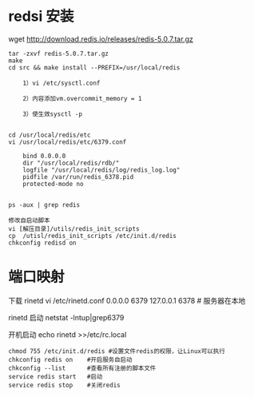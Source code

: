 # redsi 安装
wget http://download.redis.io/releases/redis-5.0.7.tar.gz

    tar -zxvf redis-5.0.7.tar.gz
    make 
    cd src && make install --PREFIX=/usr/local/redis
    
        1）vi /etc/sysctl.conf
 
        2）内容添加vm.overcommit_memory = 1

        3）使生效sysctl -p 


    cd /usr/local/redis/etc
    vi /usr/local/redis/etc/6379.conf

        bind 0.0.0.0
        dir "/usr/local/redis/rdb/"
        logfile "/usr/local/redis/log/redis_log.log"
        pidfile /var/run/redis_6378.pid
        protected-mode no
     

    ps -aux | grep redis
    
    修改自启动脚本
    vi [解压目录]/utils/redis_init_scripts
    cp  /utisl/redis_init_scripts /etc/init.d/redis
    chkconfig redisd on

# 端口映射
下载 rinetd
vi /etc/rinetd.conf
0.0.0.0 6379 127.0.0.1 6378 # 服务器在本地

rinetd 启动
netstat -lntup|grep6379

开机启动
    echo rinetd >>/etc/rc.local
    
    chmod 755 /etc/init.d/redis #设置文件redis的权限，让Linux可以执行
    chkconfig redis on    #开启服务自启动
    chkconfig --list      #查看所有注册的脚本文件
    service redis start   #启动
    service redis stop    #关闭redis








